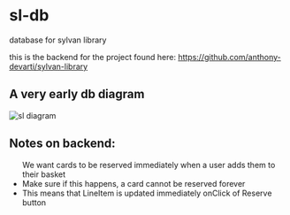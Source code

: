 # sl-db
database for sylvan library


this is the backend for the project found here: https://github.com/anthony-devarti/sylvan-library

## A very early db diagram
![sl diagram](https://github.com/anthony-devarti/sl-db/assets/98314025/9a8ecd24-c08b-454c-b49a-ee8d8799a65d)


## Notes on backend:
<ul>We want cards to be reserved immediately when a user adds them to their basket
  <li>Make sure if this happens, a card cannot be reserved forever</li>
  <li>This means that LineItem is updated immediately onClick of Reserve button </li></ul>
